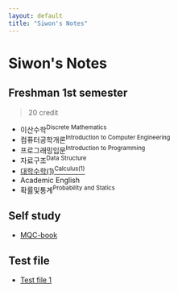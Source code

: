 ```yaml
---
layout: default
title: "Siwon's Notes"
---
```

# Siwon's Notes

## Freshman 1st semester
> 20 credit

- 이산수학<sup>Discrete Mathematics</sup>
- 컴퓨터공학개론<sup>Introduction to Computer Engineering</sup>
- 프로그래밍입문<sup>Introduction to Programming</sup>
- 자료구조<sup>Data Structure</sup>
- [대학수학(1)<sup>Calculus(1)</sup>](/calculus/note.pdf)
- Academic English
- 확률및통계<sup>Probability and Statics</sup>

## Self study
- [MQC-book](/self-study/MQC-book/note.pdf)

## Test file
- [Test file 1](/example/note.pdf)
